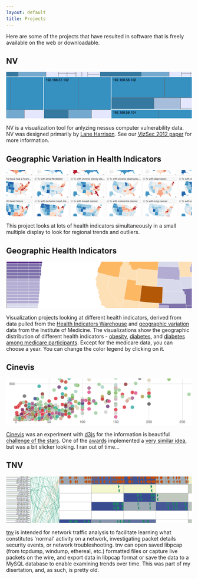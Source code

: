 ```yaml
---
layout: default
title: Projects
---
```


Here are some of the projects that have resulted in software that is freely available on the web or downloadable.


## NV

<a href="http://ornl-sava.github.io/nv/"><img alt="NV" class="project-img" src="./img/nv.png"></a>

NV is a visualization tool for anlyzing nessus computer vulnerability data. NV was designed primarily by [Lane Harrison](http://codementum.org/). See our [VizSec 2012 paper](https://dl.acm.org/citation.cfm?doid=2379690.2379694) for more information.


## Geographic Variation in Health Indicators

<a href="http://ornl-sava.github.io/cms-geovar/"><img alt="Geographic Variation" class="project-img" src="./img/cms-geovar.png"></a>

This project looks at lots of health indicators simultaneously in a small multiple display to look for regional trends and outliers.


## Geographic Health Indicators

<a href="cms-geo/obesity.html"><img alt="Obesity rates" class="project-img" src="./img/cms-health-indicators.png"></a>

Visualization projects looking at different health indicators, derived from data pulled from the [Health Indicators Warehouse](http://healthindicators.gov/) and [geographic variation](http://www.iom.edu/Activities/HealthServices/GeographicVariation/Data-Resources.aspx) data from the Institute of Medicine. The visualizations show the geographic distribution of different health indicators - [obesity](cms-geo/obesity.html), [diabetes](cms-geo/diabetes.html), and [diabetes among medicare participants](cms-geo/diabetes-medicare.html). Except for the medicare data, you can choose a year. You can change the color legend by clicking on it.


## Cinevis

<a href="http://jgoodall.me/cinevis/web/"><img alt="Explore Film Budgets, Revenues and Ratings" class="project-img" src="./img/cinevis.png"></a>

[Cinevis](http://jgoodall.me/cinevis/web/) was an experiment with [d3js](http://d3js.org/) for the information is beautiful [challenge of the stars](http://www.informationisbeautifulawards.com/2012/01/challenge-of-the-stars/). One of the [awards](http://www.informationisbeautifulawards.com/2012/03/hall-of-fame-hollywood-challenge-winners/) implemented a [very similar idea](http://indexity.net/vis/hw/), but was a bit slicker looking. I ran out of time...


## TNV

<a href="http://tnv.sourceforge.net/"><img alt="tnv depicts network traffic by visualizing packets and links between local and remote hosts" class="project-img" src="./img/tnv.png"></a>

[tnv](http://tnv.sourceforge.net/) is intended for network traffic analysis to facilitate learning what constitutes 'normal' activity on a network, investigating packet details security events, or network troubleshooting. tnv can open saved libpcap (from tcpdump, windump, ethereal, etc.) formatted files or capture live packets on the wire, and export data in libpcap format or save the data to a MySQL database to enable examining trends over time. This was part of my disertation, and, as such, is pretty old.